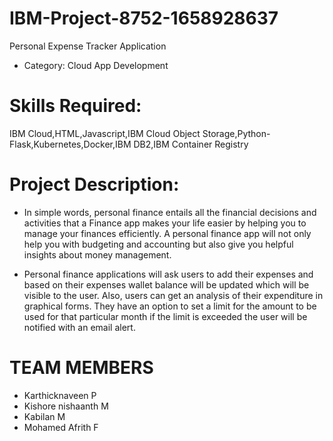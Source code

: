 # IBM-Project-8752-1658928637
Personal Expense Tracker Application

- Category: Cloud App Development

# Skills Required:
IBM Cloud,HTML,Javascript,IBM Cloud Object Storage,Python-Flask,Kubernetes,Docker,IBM DB2,IBM Container Registry

# Project Description:
- In simple words, personal finance entails all the financial decisions and activities that a Finance app makes your life easier by helping you to manage your finances efficiently. A personal finance app will not only help you with budgeting and accounting but also give you helpful insights about money management.

- Personal finance applications will ask users to add their expenses and based on their expenses wallet balance will be updated which will be visible to the user.  Also, users can get an analysis of their expenditure in graphical forms. They have an option to set a limit for the amount to be used for that particular month if the limit is exceeded the user will be notified with an email alert.

# TEAM MEMBERS

- Karthicknaveen P
- Kishore nishaanth M  
- Kabilan M
- Mohamed Afrith F

